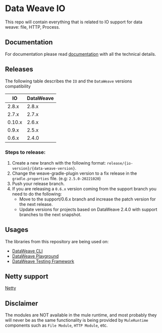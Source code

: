 # Data Weave IO
This repo will contain everything that is related to IO support for data weave: file, HTTP, Process.

## Documentation

For documentation please read [documentation](./docs/home.md) with all the technical details.

## Releases
The following table describes the `IO` and the `DataWeave` versions compatibility

| IO     | DataWeave |
|--------|-----------|
| 2.8.x  | 2.8.x     |
| 2.7.x  | 2.7.x     |
| 0.10.x | 2.6.x     |
| 0.9.x  | 2.5.x     |
| 0.6.x  | 2.4.0     |

### Steps to release:
1. Create a new branch with the following format: `release/{io-version}/{data-weave-version}`.
2. Change the weave-gradle-plugin version to a fix release in the `gradle.properties` file. (e.g: `2.5.0-20221020`)
3. Push your release branch.
4. If you are releasing a `0.6.x` version coming from the support branch you need to do the following:
    - Move to the support/0.6.x branch and increase the patch version for the next release.
    - Update versions for projects based on DataWeave 2.4.0 with support branches to the next snapshot.

## Usages
The libraries from this repository are being used on:
- [DataWeave CLI](https://github.com/mulesoft-labs/data-weave-cli/)
- [DataWeave Playground](https://developer.mulesoft.com/learn/dataweave) 
- [DataWeave Testing Framework](https://github.com/mulesoft/data-weave-testing-framework)

## Netty support
[Netty](./http-netty-module/README.md)

## Disclaimer

The modules are NOT available in the mule runtime, and most probably they will never be as the same functionality 
is being provided by `MuleRuntime` components such as `File Module`, `HTTP Module`, etc.


